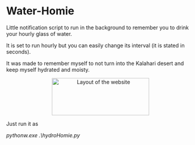 ﻿# Water-Homie

Little notification script to run in the background to remember you to drink your hourly glass of water. 

It is set to run hourly but you can easily change its interval (it is stated in seconds).

It was made to remember myself to not turn into the Kalahari desert and keep myself hydrated and moisty.


<p align="center">
       <img src="https://i.imgur.com/rxE1upt.png" width="260" height="100" alt="Layout of the website">
</p>

Just run it as 

*pythonw.exe .\hydroHomie.py*

